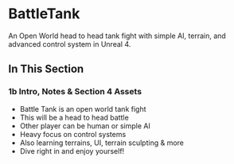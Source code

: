 # BattleTank
An Open World head to head tank fight with simple AI, terrain, and advanced control system in Unreal 4.

## In This Section

### 1b Intro, Notes & Section 4 Assets ###

+ Battle Tank is an open world tank fight
+ This will be a head to head battle
+ Other player can be human or simple AI
+ Heavy focus on control systems
+ Also learning terrains, UI, terrain sculpting & more
+ Dive right in and enjoy yourself!
